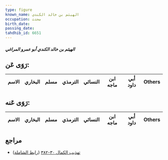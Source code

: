 ```yaml
---
type: figure
known_name: الهيثم بن خالد الكندي
occupation: محدث
birth_date:
passing_date:
tahdhib_id: 6651
---
```

##### الهيثم بن خالد الكندي أبو عمرو المراغي

## رَوَى عَن:
| الاسم | البخاري | مسلم | الترمذي | النسائي | ابن ماجه | أبي داود | Others |
| ----- | ------- | ---- | ------- | ------- | -------- | -------- | ------ |
## رَوَى عَنه:
| الاسم | البخاري | مسلم | الترمذي | النسائي | ابن ماجه | أبي داود | Others |
| ----- | ------- | ---- | ------- | ------- | -------- | -------- | ------ |
## مراجع
- [تهذيب الكمال ٣٠-٣٨٢](obsidian://open?vault=Tahdhib-al-Kamal&file=Figures/٦٦٥١-الهيثم%20بن%20خالد%20الكندي%20أبو%20عمرو%20المراغي) ([رابط الشاملة](https://shamela.ws/book/3722/16448))